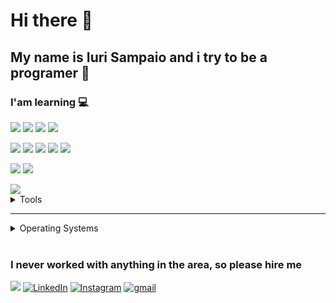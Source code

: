 # Hi there 👋
## My name is Iuri Sampaio and i try to be a programer 🤙

### I'am learning 💻

<img src="https://img.shields.io/badge/HTML5-ff7851" /> <img src="https://img.shields.io/badge/CSS3-44b2fb" /> <img src="https://img.shields.io/badge/SCSS -ffcbdb" /> <img src="https://img.shields.io/badge/JavaScript -ffc742" /> 

<img src="https://img.shields.io/badge/Python -0000af" />  <img src="https://img.shields.io/badge/Kotlin -1cc4b4" /> <img src="https://img.shields.io/badge/PHP -00faff" /> <img src="https://img.shields.io/badge/Java -FF0000" />  <img src="https://img.shields.io/badge/C -Da0500" />

<img src="https://img.shields.io/badge/MySql -aaa0af" /> <img src="https://img.shields.io/badge/sqlite -aa30af" />

<img src="https://img.shields.io/badge/ShellScripting -00ff00" /> 

<details>
	<summary>Tools</summary>
	<ul>
		<li>Android Studio</li>
      		<li>Visual Studio Code</li>
		<li>Visual Studio</li>
      		<li>PyCharm</li>
		<li>Sublime text</li>
		<li>Vim</li>
		<li>Postman</li>
		<li>Virtual Box</li>
		<li>WorkBench</li>
		<li>mysql shell</li>
		<li>Cisco Packet Tracer</li>
		<li>SketchUp</li>
		<li>brModelo</li>
		<li>Visio</li>
		<li>CodeBlocks</li>
		<li>Eclipse</li>
		<li>Atom</li>
  	</ul>

</details>
<hr>
<details>
	<summary>Operating Systems</summary>
		<ul>
		    	<li>Windows Server</li>
        		<li>Debian</li>
        		<li>Ubuntu</li>
        		<li>Kali</li>
        		<li>Windows</li>
		</ul>
</details>

</br>

### I never worked with anything in the area, so please hire me

<a href="./CV-IuriSampaio.pdf"><img src="https://img.shields.io/badge/🔽Download_My_CV-002366"/></a>
<a href="https://www.linkedin.com/in/iuri-sampaio/"><img src="https://img.shields.io/badge/LinkedIn-%230077B5.svg?&style=flat-square&logo=linkedin&logoColor=white" alt="LinkedIn"></a>
<a href="https://www.instagram.com/iuri__s/"><img src="https://img.shields.io/badge/Instagram-%23E4405F.svg?&style=flat-square&logo=instagram&logoColor=white" alt="Instagram"></a>
<a href="https://www.gmail.com/iurisampaio18@gmail.com"><img src="https://img.shields.io/badge/Gmail-%23E4405F.svg?&style=flat-square&logo=gmail&logoColor=white" alt="gmail"></a>
